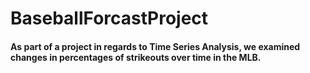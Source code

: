 # BaseballForcastProject
#### As part of a project in regards to Time Series Analysis, we examined changes in percentages of strikeouts over time in the MLB.
